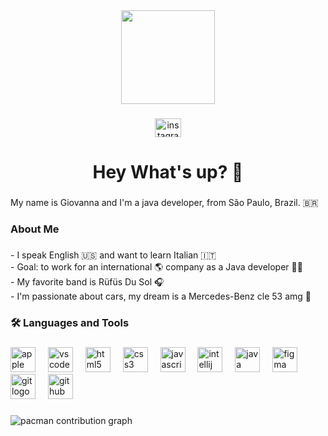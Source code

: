 <div align="center">
  <img height="150" src="https://media4.giphy.com/media/v1.Y2lkPTc5MGI3NjExcm80ZzNiZnFsemdqbGxwcWYxbmVxanJtemN3ZDExNTZocTh1Z3BkYSZlcD12MV9pbnRlcm5hbF9naWZfYnlfaWQmY3Q9Zw/L1R1tvI9svkIWwpVYr/giphy.gif"  />
</div>

###

<div align="center">
  <a href="https://www.instagram.com/la.giiovanna/" target="_blank">
    <img src="https://raw.githubusercontent.com/maurodesouza/profile-readme-generator/master/src/assets/icons/social/instagram/default.svg" width="42" height="30" alt="instagram logo"  />
  </a>
</div>

###

<h1 align="center">Hey  What's up? 👋</h1>

###

<p align="left">My name is Giovanna and I'm a java developer, from São Paulo, Brazil. 🇧🇷</p>

###

<h3 align="left">About Me</h3>

###

<p align="left">- I speak English 🇺🇸  and want to learn Italian 🇮🇹<br>- Goal: to work for an international   🌎 company as a Java developer 👩‍💻<br>- My favorite band is Rüfüs Du Sol 🎧<br>- I'm passionate about cars, my dream is a Mercedes-Benz cle 53 amg 🚗</p>

###

<h3 align="left">🛠  Languages and Tools</h3>

###

<div align="left">
  <img src="https://cdn.jsdelivr.net/gh/devicons/devicon/icons/apple/apple-original.svg" height="40" alt="apple logo"  />
  <img width="12" />
  <img src="https://cdn.jsdelivr.net/gh/devicons/devicon/icons/vscode/vscode-original.svg" height="40" alt="vscode logo"  />
  <img width="12" />
  <img src="https://cdn.jsdelivr.net/gh/devicons/devicon/icons/html5/html5-original.svg" height="40" alt="html5 logo"  />
  <img width="12" />
  <img src="https://cdn.jsdelivr.net/gh/devicons/devicon/icons/css3/css3-original.svg" height="40" alt="css3 logo"  />
  <img width="12" />
  <img src="https://cdn.jsdelivr.net/gh/devicons/devicon/icons/javascript/javascript-original.svg" height="40" alt="javascript logo"  />
  <img width="12" />
  <img src="https://cdn.jsdelivr.net/gh/devicons/devicon/icons/intellij/intellij-original.svg" height="40" alt="intellij logo"  />
  <img width="12" />
  <img src="https://cdn.jsdelivr.net/gh/devicons/devicon/icons/java/java-original.svg" height="40" alt="java logo"  />
  <img width="12" />
  <img src="https://cdn.jsdelivr.net/gh/devicons/devicon/icons/figma/figma-original.svg" height="40" alt="figma logo"  />
  <img width="12" />
  <img src="https://cdn.jsdelivr.net/gh/devicons/devicon/icons/git/git-original.svg" height="40" alt="git logo"  />
  <img width="12" />
  <img src="https://cdn.jsdelivr.net/gh/devicons/devicon/icons/github/github-original.svg" height="40" alt="github logo"  />
</div>

###

<picture>
  <source media="(prefers-color-scheme: dark)" srcset="https://raw.githubusercontent.com/GiovannaFalcon/GiovannaFalcon/output/pacman-contribution-graph-dark.svg">
  <source media="(prefers-color-scheme: light)" srcset="https://raw.githubusercontent.com/GiovannaFalcon/GiovannaFalcon/output/pacman-contribution-graph.svg">
  <img alt="pacman contribution graph" src="https://raw.githubusercontent.com/GiovannaFalcon/GiovannaFalcon/output/pacman-contribution-graph.svg">
</picture>

###
